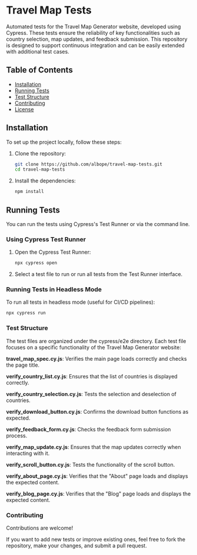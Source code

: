 
# Travel Map Tests

Automated tests for the Travel Map Generator website, developed using Cypress. These tests ensure the reliability of key functionalities such as country selection, map updates, and feedback submission. This repository is designed to support continuous integration and can be easily extended with additional test cases.

## Table of Contents

- [Installation](#installation)
- [Running Tests](#running-tests)
- [Test Structure](#test-structure)
- [Contributing](#contributing)
- [License](#license)

## Installation

To set up the project locally, follow these steps:

1. Clone the repository:

    ```bash
    git clone https://github.com/albope/travel-map-tests.git
    cd travel-map-tests
    ```

2. Install the dependencies:

    ```bash
    npm install
    ```

## Running Tests

You can run the tests using Cypress's Test Runner or via the command line.

### Using Cypress Test Runner

1. Open the Cypress Test Runner:

    ```bash
    npx cypress open
    ```

2. Select a test file to run or run all tests from the Test Runner interface.

### Running Tests in Headless Mode

To run all tests in headless mode (useful for CI/CD pipelines):

```bash
npx cypress run
```
### Test Structure

The test files are organized under the cypress/e2e directory. Each test file focuses on a specific functionality of the Travel Map Generator website:

**travel_map_spec.cy.js**: Verifies the main page loads correctly and checks the page title.

**verify_country_list.cy.js**: Ensures that the list of countries is displayed correctly.

**verify_country_selection.cy.js**: Tests the selection and deselection of countries.

**verify_download_button.cy.js**: Confirms the download button functions as expected.

**verify_feedback_form.cy.js**: Checks the feedback form submission process.

**verify_map_update.cy.js**: Ensures that the map updates correctly when interacting with it.

**verify_scroll_button.cy.js**: Tests the functionality of the scroll button.

**verify_about_page.cy.js**: Verifies that the "About" page loads and displays the expected content.

**verify_blog_page.cy.js**: Verifies that the "Blog" page loads and displays the expected content.

### Contributing

Contributions are welcome! 

If you want to add new tests or improve existing ones, feel free to fork the repository, make your changes, and submit a pull request.

